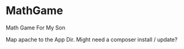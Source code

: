 MathGame
========

Math Game For My Son
 
Map apache to the App Dir.
Might need a composer install / update? 
